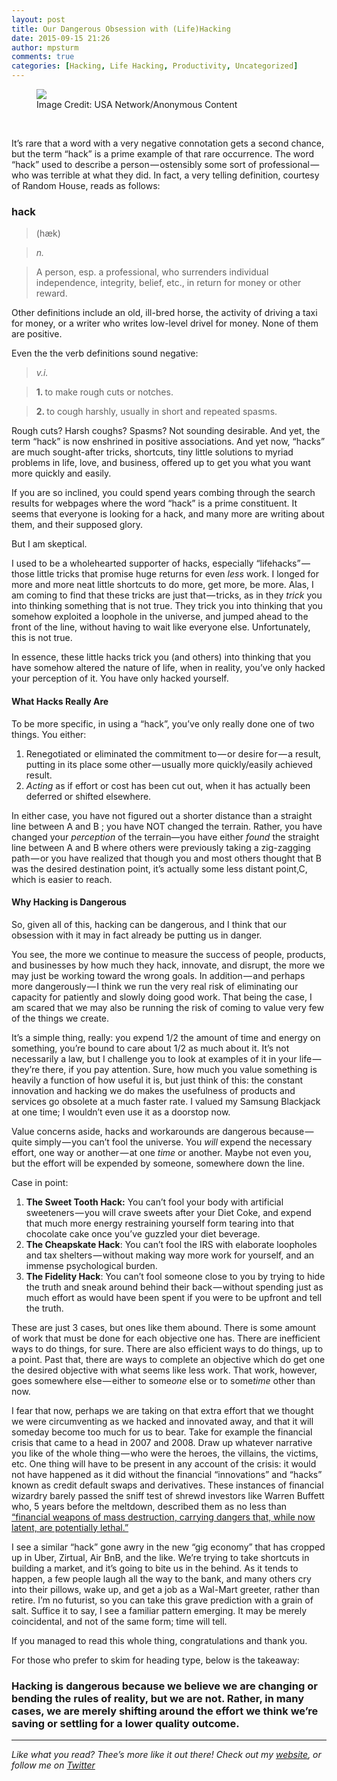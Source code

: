 ```yaml
---
layout: post
title: Our Dangerous Obsession with (Life)Hacking
date: 2015-09-15 21:26
author: mpsturm
comments: true
categories: [Hacking, Life Hacking, Productivity, Uncategorized]
---
```



<figure class="wp-caption"><img src="https://cdn-images-1.medium.com/max/1440/1*F2cK4yDVGx6gDWgrHiv7jw.png"><figcaption class="wp-caption-text">Image Credit: USA Network/Anonymous Content</figcaption></figure>
<br>
















<p>It’s rare that a word with a very negative connotation gets a second chance, but the term “hack” is a prime example of that rare occurrence. The word “hack” used to describe a person — ostensibly some sort of professional — who was terrible at what they did. In fact, a very telling definition, courtesy of Random House, reads as follows:</p>
<h3>hack</h3>
<blockquote>(hæk)</blockquote>
<blockquote><em>n.</em></blockquote>
<blockquote>A person, esp. a professional, who surrenders individual independence, integrity, belief, etc., in return for money or other reward.</blockquote>
<p>Other definitions include an old, ill-bred horse, the activity of driving a taxi for money, or a writer who writes low-level drivel for money. None of them are positive.</p>
<p>Even the the verb definitions sound negative:</p>
<blockquote><em>v.i.</em></blockquote>
<blockquote>
<strong>1. </strong>to make rough cuts or notches.</blockquote>
<blockquote>
<strong>2. </strong>to cough harshly, usually in short and repeated spasms.</blockquote>
<p>Rough cuts? Harsh coughs? Spasms? Not sounding desirable. And yet, the term “hack” is now enshrined in positive associations. And yet now, “hacks” are much sought-after tricks, shortcuts, tiny little solutions to myriad problems in life, love, and business, offered up to get you what you want more quickly and easily.</p>
<p>If you are so inclined, you could spend years combing through the search results for webpages where the word “hack” is a prime constituent. It seems that everyone is looking for a hack, and many more are writing about them, and their supposed glory.</p>
<p>But I am skeptical.</p>
<p>I used to be a wholehearted supporter of hacks, especially “lifehacks” — those little tricks that promise huge returns for even <em>less</em> work. I longed for more and more neat little shortcuts to do more, get more, be more. Alas, I am coming to find that these tricks are just that — tricks, as in they <em>trick</em> you into thinking something that is not true. They trick you into thinking that you somehow exploited a loophole in the universe, and jumped ahead to the front of the line, without having to wait like everyone else. Unfortunately, this is not true.</p>
<p>In essence, these little hacks trick you (and others) into thinking that you have somehow altered the nature of life, when in reality, you’ve only hacked your perception of it. You have only hacked yourself.</p>
<h4>What Hacks Really Are</h4>
<p>To be more specific, in using a “hack”, you’ve only really done one of two things. You either:</p>
<ol>
<li>Renegotiated or eliminated the commitment to — or desire for — a result, putting in its place some other — usually more quickly/easily achieved result.</li>
<li>
<em>Acting </em>as if effort or cost has been cut out, when it has actually been deferred or shifted elsewhere.</li>
</ol>
<p>In either case, you have not figured out a shorter distance than a straight line between A and B ; you have NOT changed the terrain. Rather, you have changed your <em>perception </em>of the terrain—you have either <em>found </em>the straight line between A and B where others were previously taking a zig-zagging path — or you have realized that though you and most others thought that B was the desired destination point, it’s actually some less distant point,C, which is easier to reach.</p>
<h4>Why Hacking is Dangerous</h4>
<p>So, given all of this, hacking can be dangerous, and I think that our obsession with it may in fact already be putting us in danger.</p>
<p>You see, the more we continue to measure the success of people, products, and businesses by how much they hack, innovate, and disrupt, the more we may just be working toward the wrong goals. In addition — and perhaps more dangerously — I think we run the very real risk of eliminating our capacity for patiently and slowly doing good work. That being the case, I am scared that we may also be running the risk of coming to value very few of the things we create.</p>
<p>It’s a simple thing, really: you expend 1/2 the amount of time and energy on something, you’re bound to care about 1/2 as much about it. It’s not necessarily a law, but I challenge you to look at examples of it in your life — they’re there, if you pay attention. Sure, how much you value something is heavily a function of how useful it is, but just think of this: the constant innovation and hacking we do makes the usefulness of products and services go obsolete at a much faster rate. I valued my Samsung Blackjack at one time; I wouldn’t even use it as a doorstop now.</p>
<p>Value concerns aside, hacks and workarounds are dangerous because — quite simply — you can’t fool the universe. You <em>will </em>expend the necessary effort, one way or another — at one <em>time</em> or another. Maybe not even you, but the effort will be expended by someone, somewhere down the line.</p>
<p>Case in point:</p>
<ol>
<li>
<strong>The Sweet Tooth Hack:</strong> You can’t fool your body with artificial sweeteners — you will crave sweets after your Diet Coke, and expend that much more energy restraining yourself form tearing into that chocolate cake once you’ve guzzled your diet beverage.</li>
<li>
<strong>The Cheapskate Hack</strong>: You can’t fool the IRS with elaborate loopholes and tax shelters — without making way more work for yourself, and an immense psychological burden.</li>
<li>
<strong>The Fidelity Hack</strong>: You can’t fool someone close to you by trying to hide the truth and sneak around behind their back — without spending just as much effort as would have been spent if you were to be upfront and tell the truth.</li>
</ol>
<p>These are just 3 cases, but ones like them abound. There is some amount of work that must be done for each objective one has. There are inefficient ways to do things, for sure. There are also efficient ways to do things, up to a point. Past that, there are ways to complete an objective which do get one the desired objective with what seems like less work. That work, however, goes somewhere else — either to some<em>one</em> else or to some<em>time</em> other than now.</p>
<p>I fear that now, perhaps we are taking on that extra effort that we thought we were circumventing as we hacked and innovated away, and that it will someday become too much for us to bear. Take for example the financial crisis that came to a head in 2007 and 2008. Draw up whatever narrative you like of the whole thing — who were the heroes, the villains, the victims, etc. One thing will have to be present in any account of the crisis: it would not have happened as it did without the financial “innovations” and “hacks” known as credit default swaps and derivatives. These instances of financial wizardry barely passed the sniff test of shrewd investors like Warren Buffett who, 5 years before the meltdown, described them as no less than <a href="http://www.berkshirehathaway.com/2002ar/2002ar.pdf" target="_blank">“financial weapons of mass destruction, carrying dangers that, while now latent, are potentially lethal.”</a></p>
<p>I see a similar “hack” gone awry in the new “gig economy” that has cropped up in Uber, Zirtual, Air BnB, and the like. We’re trying to take shortcuts in building a market, and it’s going to bite us in the behind. As it tends to happen, a few people laugh all the way to the bank, and many others cry into their pillows, wake up, and get a job as a Wal-Mart greeter, rather than retire. I’m no futurist, so you can take this grave prediction with a grain of salt. Suffice it to say, I see a familiar pattern emerging. It may be merely coincidental, and not of the same form; time will tell.</p>
<p>If you managed to read this whole thing, congratulations and thank you.</p>
<p>For those who prefer to skim for heading type, below is the takeaway:</p>
<h3>Hacking is dangerous because we believe we are changing or bending the rules of reality, but we are not. Rather, in many cases, we are merely shifting around the effort we think we’re saving or settling for a lower quality outcome.</h3>
<hr>
<p><em>Like what you read? Thee’s more like it out there! Check out my </em><a href="http://mikesturm.net" target="_blank"><em>website</em></a><em>, or follow me on </em><a href="http://twitter.com/@APerfectSturm" target="_blank"><em>Twitter</em></a></p>
